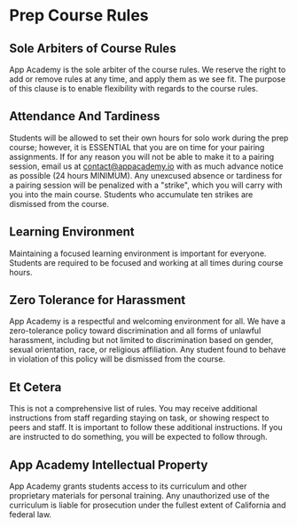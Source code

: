 # Prep Course Rules

## Sole Arbiters of Course Rules

App Academy is the sole arbiter of the course rules. We reserve the
right to add or remove rules at any time, and apply them as we see fit.
The purpose of this clause is to enable flexibility with regards to the
course rules.

## Attendance And Tardiness

Students will be allowed to set their own hours for solo work during the
prep course; however, it is ESSENTIAL that you are on time for your
pairing assignments. If for any reason you will not be able to make it
to a pairing session, email us at contact@appacademy.io with as much
advance notice as possible (24 hours MINIMUM). Any unexcused absence or
tardiness for a pairing session will be penalized with a "strike", which
you will carry with you into the main course. Students who accumulate
ten strikes are dismissed from the course.

## Learning Environment

Maintaining a focused learning environment is important for everyone.
Students are required to be focused and working at all times during
course hours.

## Zero Tolerance for Harassment

App Academy is a respectful and welcoming environment for all. We have a
zero-tolerance policy toward discrimination and all forms of unlawful
harassment, including but not limited to discrimination based on gender,
sexual orientation, race, or religious affiliation. Any student found to
behave in violation of this policy will be dismissed from the course.

## Et Cetera

This is not a comprehensive list of rules. You may receive additional
instructions from staff regarding staying on task, or showing respect to
peers and staff. It is important to follow these additional
instructions. If you are instructed to do something, you will be
expected to follow through.

## App Academy Intellectual Property

App Academy grants students access to its curriculum and other
proprietary materials for personal training. Any unauthorized use of the
curriculum is liable for prosecution under the fullest extent of
California and federal law.
